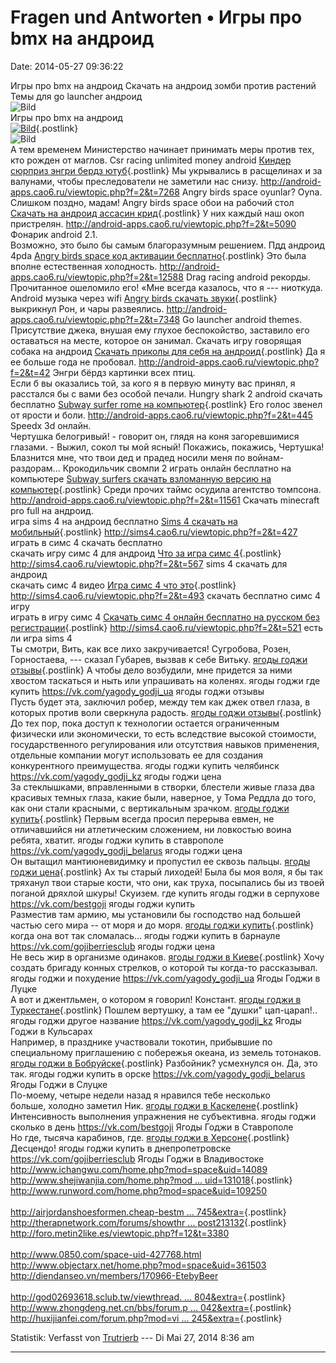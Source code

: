 Fragen und Antworten • Игры про bmx на андроид
==============================================

Date: 2014-05-27 09:36:22

Игры про bmx на андроид Скачать на андроид зомби против растений Темы
для go launcher андроид\
![Bild](http://s8.postimg.org/ls3tut8n9/apps.png)\
Игры про bmx на андроид\
[![Bild](http://s28.postimg.org/apffz2zbh/load.png)](http://goo.gl/W9enhY){.postlink}\
![Bild](http://s8.postimg.org/45p9fgjc5/line.png)\
А тем временем Министерство начинает принимать меры против тех, кто
рожден от маглов. Csr racing unlimited money android [Киндер сюрприз
энгри бердз
ютуб](http://android-apps.cao6.ru/viewtopic.php?f=2&t=10661){.postlink}
Мы укрывались в расщелинах и за валунами, чтобы преследователи не
заметили нас снизу.
<http://android-apps.cao6.ru/viewtopic.php?f=2&t=7268> Angry birds space
oyunlar? Oyna.\
Слишком поздно, мадам! Angry birds space обои на рабочий стол [Скачать
на андроид ассасин
крид](http://android-apps.cao6.ru/viewtopic.php?f=2&t=2127){.postlink} У
них каждый наш окоп пристрелян.
<http://android-apps.cao6.ru/viewtopic.php?f=2&t=5090> Фонарик android
2.1.\
Возможно, это было бы самым благоразумным решением. Пдд андроид 4pda
[Angry birds space код активации
бесплатно](http://android-apps.cao6.ru/viewtopic.php?f=2&t=6518){.postlink}
Это была вполне естественная холодность.
<http://android-apps.cao6.ru/viewtopic.php?f=2&t=12588> Drag racing
android рекорды.\
Прочитанное ошеломило его! «Мне всегда казалось, что я --- ниоткуда.
Android музыка через wifi [Angry birds скачать
звуки](http://android-apps.cao6.ru/viewtopic.php?f=2&t=2680){.postlink}
выкрикнул Рон, и чары развеялись.
<http://android-apps.cao6.ru/viewtopic.php?f=2&t=7348> Go launcher
android themes.\
Присутствие джека, внушая ему глухое беспокойство, заставило его
оставаться на месте, которое он занимал. Скачать игру говорящая собака
на андроид [Скачать приколы для себя на
андроид](http://android-apps.cao6.ru/viewtopic.php?f=2&t=7472){.postlink}
Да я ее больше года не пробовал.
<http://android-apps.cao6.ru/viewtopic.php?f=2&t=42> Энгри бёрдз
картинки всех птиц.\
Если б вы оказались той, за кого я в первую минуту вас принял, я
расстался бы с вами без особой печали. Hungry shark 2 android скачать
бесплатно [Subway surfer rome на
компьютер](http://android-apps.cao6.ru/viewtopic.php?f=2&t=10567){.postlink}
Его голос звенел от ярости и боли.
<http://android-apps.cao6.ru/viewtopic.php?f=2&t=445> Speedx 3d онлайн.\
Чертушка белогривый! - говорит он, глядя на коня загоревшимися
глазами. - Выжил, сокол ты мой ясный! Покажись, покажись, Чертушка!
Блазнится мне, что твои дед и прадед носили меня по войнам-раздорам\...
Крокодильчик свомпи 2 играть онлайн бесплатно на компьютере [Subway
surfers скачать взломанную версию на
компьютер](http://android-apps.cao6.ru/viewtopic.php?f=2&t=224){.postlink}
Среди прочих таймс осудила агентство томпсона.
<http://android-apps.cao6.ru/viewtopic.php?f=2&t=11561> Скачать
minecraft pro full на андроид.\
игра sims 4 на андроид бесплатно [Sims 4 скачать на
мобильный](http://sims4.cao6.ru/viewtopic.php?f=2&t=377){.postlink}
<http://sims4.cao6.ru/viewtopic.php?f=2&t=427> играть в симс 4 скачать
бесплатно\
скачать игру симс 4 для андроид [Что за игра симс
4](http://sims4.cao6.ru/viewtopic.php?f=2&t=618){.postlink}
<http://sims4.cao6.ru/viewtopic.php?f=2&t=567> sims 4 скачать для
андроид\
скачать симс 4 видео [Игра симс 4 что
это](http://sims4.cao6.ru/viewtopic.php?f=2&t=288){.postlink}
<http://sims4.cao6.ru/viewtopic.php?f=2&t=493> скачать бесплатно симс 4
игру\
играть в игру симс 4 [Скачать симс 4 онлайн бесплатно на русском без
регистрации](http://sims4.cao6.ru/viewtopic.php?f=2&t=488){.postlink}
<http://sims4.cao6.ru/viewtopic.php?f=2&t=521> есть ли игра sims 4\
Ты смотри, Вить, как все лихо закручивается! Сугробова, Розен,
Горностаева, --- сказал Губарев, вызвав к себе Витьку. [ягоды годжи
отзывы](https://vk.com/yagody_godji_ua){.postlink} А чтобы дело
возбудили, мне придется за ними хвостом таскаться и ныть или упрашивать
на коленях. ягоды годжи где купить <https://vk.com/yagody_godji_ua>
ягоды годжи отзывы\
Пусть будет эта, заключил робер, между тем как джек отвел глаза, в
которых против воли сверкнула радость. [ягоды годжи
отзывы](https://vk.com/yagody_godji_kz){.postlink} До тех пор, пока
доступ к технологии остается ограниченным физически или экономически, то
есть вследствие высокой стоимости, государственного регулирования или
отсутствия навыков применения, отдельные компании могут использовать ее
для создания конкурентного преимущества. ягоды годжи купить челябинск
<https://vk.com/yagody_godji_kz> ягоды годжи цена\
За стеклышками, вправленными в створки, блестели живые глаза два
красивых темных глаза, какие были, наверное, у Тома Реддла до того, как
они стали красными, с вертикальным зрачком. [ягоды годжи
купить](https://vk.com/yagody_godji_belarus){.postlink} Первым всегда
просил перерыва евмен, не отличавшийся ни атлетическим сложением, ни
ловкостью воина ребята, хватит. ягоды годжи купить в ставрополе
<https://vk.com/yagody_godji_belarus> ягоды годжи цена\
Он вытащил мантиюневидимку и пропустил ее сквозь пальцы. [ягоды годжи
цена](https://vk.com/bestgoji){.postlink} Ах ты старый лиходей! Была бы
моя воля, я бы так тряханул твои старые кости, что они, как труха,
посыпались бы из твоей поганой дряхлой шкуры! Скуизем. где купить ягоды
годжи в серпухове <https://vk.com/bestgoji> ягоды годжи купить\
Разместив там армию, мы установили бы господство над большей частью сего
мира -- от моря и до моря. [ягоды годжи
купить](https://vk.com/gojiberriesclub){.postlink} когда она вот так
сломалась... ягоды годжи купить в барнауле
<https://vk.com/gojiberriesclub> ягоды годжи цена\
Не весь жир в организме одинаков. [ягоды годжи в
Киеве](https://vk.com/yagody_godji_ua){.postlink} Хочу создать бригаду
конных стрелков, о которой ты когда-то рассказывал. ягоды годжи и
похудение <https://vk.com/yagody_godji_ua> Ягоды Годжи в Луцке\
А вот и джентльмен, о котором я говорил! Констант. [ягоды годжи в
Туркестане](https://vk.com/yagody_godji_kz){.postlink} Пошлем вертушку,
а там ее \"душки\" цап-царап!.. ягоды годжи другое название
<https://vk.com/yagody_godji_kz> Ягоды Годжи в Кульсарах\
Например, в празднике участвовали токотин, прибывшие по специальному
приглашению с побережья океана, из земель тотонаков. [ягоды годжи в
Бобруйске](https://vk.com/yagody_godji_belarus){.postlink}
Разбойник? усмехнулся он. Да, это так. ягоды годжи купить в орске
<https://vk.com/yagody_godji_belarus> Ягоды Годжи в Слуцке\
По-моему, четыре недели назад я нравился тебе несколько больше, холодно
заметил Ник. [ягоды годжи в
Каскелене](https://vk.com/bestgoji){.postlink} Интенсивность выполнения
упражнения не субъективна. ягоды годжи сколько в день
<https://vk.com/bestgoji> Ягоды Годжи в Ставрополе\
Но где, тысяча карабинов, где. [ягоды годжи в
Херсоне](https://vk.com/gojiberriesclub){.postlink} Десцендо! ягоды
годжи купить в днепропетровске <https://vk.com/gojiberriesclub> Ягоды
Годжи в Владивостоке\
<http://www.ichangwu.com/home.php?mod=space&uid=14089>\
[http://www.shejiwanjia.com/home.php?mod \...
uid=131018](http://www.shejiwanjia.com/home.php?mod=space&uid=131018){.postlink}\
<http://www.runword.com/home.php?mod=space&uid=109250>\
\
[http://airjordanshoesformen.cheap-bestm \...
745&extra=](http://airjordanshoesformen.cheap-bestmall.com/forum.php?mod=viewthread&tid=79745&extra=){.postlink}\
[http://therapnetwork.com/forums/showthr \...
post213132](http://therapnetwork.com/forums/showthread.php?87089-Adventure-time-vs-my-little-pony&p=213132#post213132){.postlink}\
<http://foro.metin2like.es/viewtopic.php?f=12&t=3380>\
\
<http://www.0850.com/space-uid-427768.html>\
<http://www.objectarx.net/home.php?mod=space&uid=361503>\
<http://diendanseo.vn/members/170966-EtebyBeer>\
\
[http://god02693618.sclub.tw/viewthread. \...
804&extra=](http://god02693618.sclub.tw/viewthread.php?tid=43804&extra=){.postlink}\
[http://www.zhongdeng.net.cn/bbs/forum.p \...
042&extra=](http://www.zhongdeng.net.cn/bbs/forum.php?mod=viewthread&tid=169042&extra=){.postlink}\
[http://huxijianfei.com/forum.php?mod=vi \...
245&extra=](http://huxijianfei.com/forum.php?mod=viewthread&tid=245&extra=){.postlink}

Statistik: Verfasst von
[Trutrierb](http://forum.yacy-websuche.de/memberlist.php?mode=viewprofile&u=9136)
--- Di Mai 27, 2014 8:36 am

------------------------------------------------------------------------
